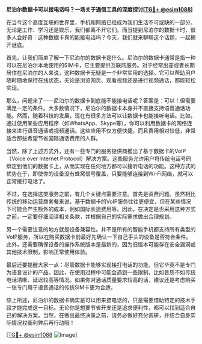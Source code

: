 **尼泊尔数据卡可以接电话吗？一场关于通信工具的深度探讨[[TG💪+ @esim1088](https://t.me/s/esim1088)]**

在当今这个高度互联的世界里，手机和网络已经成为我们生活不可或缺的一部分。无论是工作、学习还是娱乐，我们都离不开它们。而当提到尼泊尔的数据卡时，很多人会好奇：这种数据卡真的能接电话吗？今天，我们就来聊聊这个话题，一起揭开谜底。

首先，让我们简单了解一下尼泊尔的数据卡是什么。尼泊尔的数据卡通常是指一种可以在尼泊尔本地使用的SIM卡，它主要提供互联网服务。对于经常出差或者长期居住在尼泊尔的人来说，这种数据卡无疑是一个非常实用的选择。它可以帮助用户随时随地保持在线状态，无论是浏览网页、观看视频还是进行视频通话，都能轻松实现。

那么，问题来了——尼泊尔的数据卡到底能不能接电话呢？答案是：可以！但需要满足一定的条件。大多数情况下，尼泊尔的数据卡本身并不直接支持语音通话功能。然而，随着科技的发展，现在有很多方法可以让数据卡也能接听电话。比如，通过使用某些应用程序（如WhatsApp、Skype等），你可以利用数据卡的网络连接来进行语音通话或视频通话。这些应用不仅方便快捷，而且费用相对较低，非常适合那些希望节省国际通话费用的人群。

当然，除了上述方式外，还有一些专门的服务提供商推出了基于数据卡的VoIP（Voice over Internet Protocol）解决方案。这些服务允许用户将传统电话号码绑定到他们的数据卡上，从而实现在任何地方都可以接听电话的功能。这种方式的优势在于，即使你的设备没有蜂窝信号覆盖，只要能够连接到Wi-Fi网络，就可以正常接打电话了。

不过，在选择这类服务之前，有几个关键点需要注意。首先是资费问题。虽然相比传统的移动运营商套餐来说，基于数据卡的VoIP服务往往更便宜，但在某些情况下可能会产生额外的成本，例如国际长途费用等。因此，在决定是否采用这种方式之前，一定要仔细阅读相关条款，并根据自己的实际需求做出合理规划。

另一个需要注意的地方就是设备兼容性。并不是所有的智能手机都支持所有类型的VoIP服务，所以在购买数据卡前最好先确认一下自己手头的设备是否符合条件。此外，还需要确保设备的操作系统版本是最新的，因为旧版本可能存在安全漏洞或其他技术限制，影响正常使用体验。

最后还要提醒大家一点：尽管数据卡能够实现接打电话的功能，但它毕竟不是专门为语音设计的产品。因此，在使用过程中可能会遇到一些限制，比如音质不如传统电话清晰、延迟较高等情况。如果你对通话质量要求较高的话，建议还是考虑购买一张专门用于语音通话的传统SIM卡更为合适。

综上所述，尼泊尔的数据卡确实是可以用来接电话的，只是需要借助特定的技术手段才能完成这一目标。无论你是想要节省开支还是追求便利性，都可以找到适合自己的解决方案。当然，在做出最终决策之前，请务必做好充分调研，并结合自身实际情况权衡利弊后再行动哦！

[[TG💪+ @esim1088](https://t.me/s/esim1088) ![Image](https://i.postimg.cc/4NQfJmqS/Snipaste-2025-05-13-00-14-12.png)]
